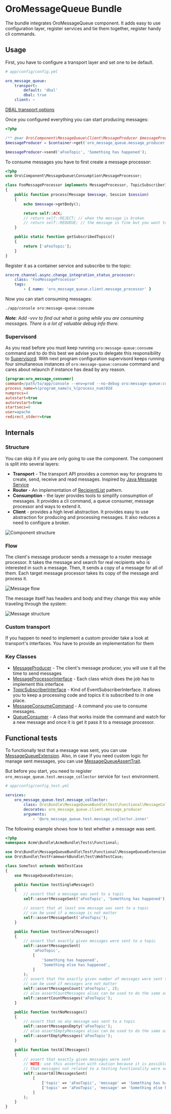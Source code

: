 # OroMessageQueue Bundle

The bundle integrates OroMessageQueue component.
It adds easy to use configuration layer, register services and tie them together, register handy cli commands.

## Usage

First, you have to configure a transport layer and set one to be default.

```yaml
# app/config/config.yml

oro_message_queue:
    transport:
        default: 'dbal'
        dbal: true
    client: ~
```
[DBAL transport options](./Resources/doc/dbal.md)

Once you configured everything you can start producing messages:

```php
<?php

/** @var Oro\Component\MessageQueue\Client\MessageProducer $messageProducer **/
$messageProducer = $container->get('oro_message_queue.message_producer');

$messageProducer->send('aFooTopic', 'Something has happened');
```

To consume messages you have to first create a message processor:

```php
<?php
use Oro\Component\MessageQueue\Consumption\MessageProcessor;

class FooMessageProcessor implements MessageProcessor, TopicSubscriberInterface
{
    public function process(Message $message, Session $session)
    {
        echo $message->getBody();

        return self::ACK;
        // return self::REJECT; // when the message is broken
        // return self::REQUEUE; // the message is fine but you want to postpone processing
    }

    public static function getSubscribedTopics()
    {
        return ['aFooTopic'];
    }
}
```

Register it as a container service and subscribe to the topic:

```yaml
orocrm_channel.async.change_integration_status_processor:
    class: 'FooMessageProcessor'
    tags:
        - { name: 'oro_message_queue.client.message_processor' }
```

Now you can start consuming messages:

```bash
./app/console oro:message-queue:consume
```

_**Note**: Add -vvv to find out what is going while you are consuming messages. There is a lot of valuable debug info there._

### Supervisord

As you read before you must keep running `oro:message-queue:consume` command and to do this best
we advise you to delegate this responsibility to [Supervisord](http://supervisord.org/).
With next program configuration supervisord keeps running four simultaneous instances of
`oro:message-queue:consume` command and cares about relaunch if instance has dead by any reason.

```ini
[program:oro_message_consumer]
command=/path/to/app/console --env=prod --no-debug oro:message-queue:consume
process_name=%(program_name)s_%(process_num)02d
numprocs=4
autostart=true
autorestart=true
startsecs=0
user=apache
redirect_stderr=true
```

## Internals

### Structure

You can skip it if you are only going to use the component.
The component is split into several layers:

* **Transport** - The transport API provides a common way for programs to create, send, receive and read messages. Inspired by [Java Message Service](https://docs.oracle.com/javaee/1.4/api/javax/jms/package-summary.html)
* **Router** - An implementation of [RecipientList](http://www.enterpriseintegrationpatterns.com/patterns/messaging/RecipientList.html) pattern.
* **Consumption** - the layer provides tools to simplify consumption of messages. It provides a cli command, a queue consumer, message processor and ways to extend it.
* **Client** - provides a high level abstraction. It provides easy to use abstraction for producing and processing messages. It also reduces a need to configure a broker.

![Component structure](./Resources/doc/component_structure_diagram.png "The Oro MessageQueue component structure")

### Flow

The client's message producer sends a message to a router message processor.
It takes the message and search for real recipients who is interested in such a message.
Then, It sends a copy of a message for all of them.
Each target message processor takes its copy of the message and process it.

![Message flow](./Resources/doc/message_flow_diagram.png "The message flow")

The message itself has headers and body and they change this way while traveling through the system:

![Message structure](./Resources/doc/message_structure_diagram.png "The message structure")

### Custom transport

If you happen to need to implement a custom provider take a look at transport's interfaces.
You have to provide an implementation for them

### Key Classes

* [MessageProducer](../../Component/MessageQueue/Client/MessageProducer.php) - The client's message producer, you will use it all the time to send messages
* [MessageProcessorInterface](../../Component/MessageQueue/Consumption/MessageProcessorInterface.php) - Each class which does the job has to implement this interface
* [TopicSubscriberInterface](../../Component/MessageQueue/Client/TopicSubscriberInterface.php) - Kind of EventSubscriberInterface. It allows you to keep a processing code and topics it is subscribed to in one place.
* [MessageConsumeCommand](../../Component/MessageQueue/Client/ConsumeMessagesCommand.php) - A command you use to consume messages.
* [QueueConsumer](../../Component/MessageQueue/Consumption/QueueConsumer.php) - A class that works inside the command and watch for a new message and once it is get it pass it to a message processor.

## Functional tests

To functionally test that a message was sent, you can use [MessageQueueExtension](./Test/Functional/MessageQueueExtension.php). Also, in case if you need custom logic for manage sent messages, you can use [MessageQueueAssertTrait](./Test/Functional/MessageQueueAssertTrait.php). 

But before you start, you need to register `oro_message_queue.test.message_collector` service for `test` environment.

```yaml
# app/config/config_test.yml

services:
    oro_message_queue.test.message_collector:
        class: Oro\Bundle\MessageQueueBundle\Test\Functional\MessageCollector
        decorates: oro_message_queue.client.message_producer
        arguments:
            - '@oro_message_queue.test.message_collector.inner'
```

The following example shows how to test whether a message was sent.

```php
<?php
namespace Acme\Bundle\AcmeBundle\Tests\Functional;

use Oro\Bundle\MessageQueueBundle\Test\Functional\MessageQueueExtension;
use Oro\Bundle\TestFrameworkBundle\Test\WebTestCase;

class SomeTest extends WebTestCase
{
    use MessageQueueExtension;

    public function testSingleMessage()
    {
        // assert that a message was sent to a topic
        self::assertMessageSent('aFooTopic', 'Something has happened');

        // assert that at least one message was sent to a topic
        // can be used if a message is not matter
        self::assertMessageSent('aFooTopic');
    }

    public function testSeveralMessages()
    {
        // assert that exactly given messages were sent to a topic
        self::assertMessagesSent(
            'aFooTopic',
            [
                'Something has happened',
                'Something else has happened',
            ]
        );
        // assert that the exactly given number of messages were sent to a topic
        // can be used if messages are not matter
        self::assertMessagesCount('aFooTopic', 2);
        // also assertCountMessages alias can be used to do the same assertion
        self::assertCountMessages('aFooTopic');
    }

    public function testNoMessages()
    {
        // assert that no any message was sent to a topic
        self::assertMessagesEmpty('aFooTopic');
        // also assertEmptyMessages alias can be used to do the same assertion
        self::assertEmptyMessages('aFooTopic');
    }

    public function testAllMessages()
    {
        // assert that exactly given messages were sent
        // NOTE: use this assertion with caution because it is possible
        // that messages not related to a testing functionality were sent as well
        self::assertAllMessagesSent(
            [
                ['topic' => 'aFooTopic', 'message' => 'Something has happened'],
                ['topic' => 'aFooTopic', 'message' => 'Something else has happened'],
            ]
        );
    }
}
```
